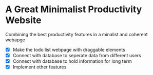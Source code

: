# A Great Minimalist Productivity Website

Combining the best productivity features in a minalist and coherent webapge

- [x] Make the todo list webpage with draggable elements
- [x] Connect with database to seperate data from different users
- [x] Connect with database to hold information for long term
- [x] Implement other features
